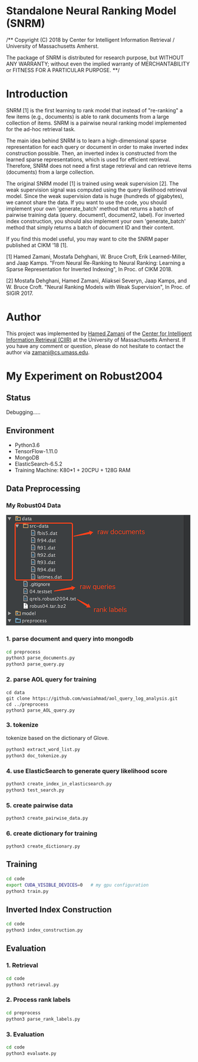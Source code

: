 # Standalone Neural Ranking Model (SNRM)
/** Copyright (C) 2018 by Center for Intelligent Information Retrieval / University of Massachusetts Amherst.

The package of SNRM is distributed for research purpose, but WITHOUT ANY WARRANTY; without even the implied warranty of MERCHANTABILITY or FITNESS FOR A PARTICULAR PURPOSE. **/

# Introduction
SNRM [1] is the first learning to rank model that instead of "re-ranking" a few items (e.g., documents) is able to rank documents from a large collection of items. SNRM is a pairwise neural ranking model implemented for the ad-hoc retrieval task.

The main idea behind SNRM is to learn a high-dimensional sparse representation for each query or document in order to make inverted index construction possible. Then, an inverted index is constructed from the learned sparse representations, which is used for efficient retrieval. Therefore, SNRM does not need a first stage retrieval and can retrieve items (documents) from a large collection. 

The original SNRM model [1] is trained using weak supervision [2]. The weak supervision signal was computed using the query likelihood retrieval model. Since the weak supervision data is huge (hundreds of gigabytes), we cannot share the data. If you want to use the code, you should implement your own 'generate_batch' method that returns a batch of pairwise training data (query. document1, document2, label). For inverted index construction, you should also implement your own 'generate_batch' method that simply returns a batch of document ID and their content.

If you find this model useful, you may want to cite the SNRM paper published at CIKM '18 [1].


[1] Hamed Zamani, Mostafa Dehghani, W. Bruce Croft, Erik Learned-Miller, and Jaap Kamps. "From Neural Re-Ranking to Neural Ranking: Learning a Sparse Representation for Inverted Indexing", In Proc. of CIKM 2018.

[2] Mostafa Dehghani, Hamed Zamani, Aliaksei Severyn, Jaap Kamps, and W. Bruce Croft. "Neural Ranking Models with Weak Supervision", In Proc. of SIGIR 2017.

# Author
This project was implemented by [Hamed Zamani](http://hamedz.ir/) of the [Center for Intelligent Information Retrieval (CIIR)](http://ciir.cs.umass.edu/) at the University of Massachusetts Amherst. If you have any comment or question, please do not hesitate to contact the author via <zamani@cs.umass.edu>.


# My Experiment on Robust2004
## Status
Debugging.....

## Environment
- Python3.6
- TensorFlow-1.11.0
- MongoDB
- ElasticSearch-6.5.2
- Training Machine: K80*1 + 20CPU + 128G RAM

## Data Preprocessing
### My Robust04 Data
![](robus04_data.png)

### 1. parse document and query into mongodb
```bash
cd preprocess
python3 parse_documents.py
python3 parse_query.py
```

### 2. parse AOL query for training
```
cd data
git clone https://github.com/wasiahmad/aol_query_log_analysis.git
cd ../preprocess
python3 parse_AOL_query.py

```

### 3. tokenize
tokenize based on the dictionary of Glove.
```bash
python3 extract_word_list.py
python3 doc_tokenize.py
```

### 4. use ElasticSearch to generate query likelihood score
```bash
python3 create_index_in_elasticsearch.py
python3 test_search.py
```

### 5. create pairwise data
```bash
python3 create_pairwise_data.py
```

### 6. create dictionary for training
```
python3 create_dictionary.py
```

## Training
```bash
cd code
export CUDA_VISIBLE_DEVICES=0   # my gpu configuration
python3 train.py 
```

## Inverted Index Construction
```bash
cd code
python3 index_construction.py 
```

## Evaluation
### 1. Retrieval
```bash
cd code
python3 retrieval.py
```

### 2. Process rank labels
```bash
cd preprocess
python3 parse_rank_labels.py
```

### 3. Evaluation
```bash
cd code
python3 evaluate.py
```
